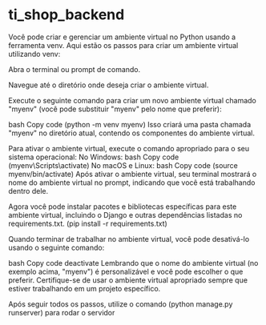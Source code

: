 # ti_shop_backend

Você pode criar e gerenciar um ambiente virtual no Python usando a ferramenta venv. Aqui estão os passos para criar um ambiente virtual utilizando venv:

Abra o terminal ou prompt de comando.

Navegue até o diretório onde deseja criar o ambiente virtual.

Execute o seguinte comando para criar um novo ambiente virtual chamado "myenv" (você pode substituir "myenv" pelo nome que preferir):

bash
Copy code
(python -m venv myenv)
Isso criará uma pasta chamada "myenv" no diretório atual, contendo os componentes do ambiente virtual.

Para ativar o ambiente virtual, execute o comando apropriado para o seu sistema operacional:
No Windows:
bash
Copy code
(myenv\Scripts\activate)
No macOS e Linux:
bash
Copy code
(source myenv/bin/activate)
Após ativar o ambiente virtual, seu terminal mostrará o nome do ambiente virtual no prompt, indicando que você está trabalhando dentro dele.

Agora você pode instalar pacotes e bibliotecas específicas para este ambiente virtual, incluindo o Django e outras dependências listadas no requirements.txt.
(pip install -r requirements.txt)

Quando terminar de trabalhar no ambiente virtual, você pode desativá-lo usando o seguinte comando:

bash
Copy code
deactivate
Lembrando que o nome do ambiente virtual (no exemplo acima, "myenv") é personalizável e você pode escolher o que preferir. Certifique-se de usar o ambiente virtual apropriado sempre que estiver trabalhando em um projeto específico.

Após seguir todos os passos, utilize o comando (python manage.py runserver) para rodar o servidor 
